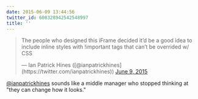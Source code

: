 ```yaml
---
date: 2015-06-09 13:44:56
twitter_id: 608328942542548997
title: ''
---
```


<blockquote class="twitter-tweet"><p lang="en" dir="ltr">The people who designed this iFrame decided it’d be a good idea to include inline styles with !important tags that can’t be overrided w/ CSS</p>&mdash; Ian Patrick Hines ([@ianpatrickhines](https://twitter.com/ianpatrickhines)) <a href="https://twitter.com/ianpatrickhines/status/608327132180320256?ref_src=twsrc%5Etfw">June 9, 2015</a></blockquote>
<script async src="https://platform.twitter.com/widgets.js" charset="utf-8"></script>

[@ianpatrickhines](https://twitter.com/ianpatrickhines) sounds like a middle manager who stopped thinking at "they can change how it looks."
